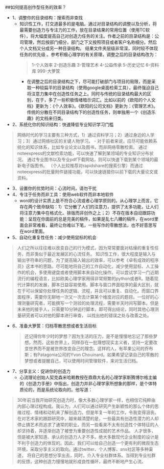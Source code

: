##如何提高创作型任务的效率？
- 1、调整你的目录结构：搜索而非查找
	- 知识性工作，打交道最多的是电脑。通过对目录结构的调整以及分析，将最需要创造力与专注力的工作，放在目录结果的常用位置（使用TC软件），将大幅度提高自己对创造力任务的关注。作者之前的目录结构是：公司管理，然后按部门细分，部门之下又按照项目或者客户名称细分。然后个人文档又分成另一种目录结构。 结果文件夹层级非常深，同时较不体现任务的优先级 。参考积极心理学的有关原理，调整之后的目录结构改为：
		> 1-个人效率 2-创造乐趣 3-管理艺术 4-公益传承 5-历史记忆 6-资料库 999-大箩筐
		- 在调整之后的目录结构之下，尽可能打破部门与项目的局限，而是采取一种较扁平的目录结构（使用google桌面检索工具），最终强迫自己将注意力集中在创造性任务之上。同时与传统的目录结构最大的区别，在于，多了一些积极情绪暗示词汇。比如以前的《欧阳的个人文档》更新为：《个人效率》。《欧阳的公司文档》更新为：《管理艺术》。传统的分散在不同目录结构下的创造性任务，则单独用一个《创造乐趣》的文档来归类。
- 2、系统化你的知识结构：快速降低专业知识学习门槛
>  网络时代的学习主要有三种方式，1）通过资料学习；2）通过身边的人学习；3）通过网络社区的关键人物学习。
	- 对于前者来说，应尽可能依赖系统化的知识体系，比如专业论文以及图书，而非网络零散检索。 通过noteexpress的文献检索功能，可以快速了解到某领域的专业知识分布状况。 通过专业图书以及专业pdf下载网站，则可以快速下载到某个领域的最新电子版图书。 （个人比较推荐对rapidshare的搜索引擎）而通过noteexpress的批量附件链接功能，可以快速链接你以前下载的大量论文或资料。

- 3、设置你的优势时间：心流时间，请勿干扰	
- 4、专注于任务而非工具：使用web软件而非本地软件
	- word的设计实质上是不符合心流或者心理学原则的。从心理学上而言，它存在两个致命缺陷：1）它分散了人们的注意力，提供了太多功能，让人们将注意力集中在格式化、排版而非创作之上；2）不存在版本自动跟踪功能：呈现在你面前的总是完美的稿件，如果是乱七八糟的稿件，在word里面会非常难看，最终让你难以下笔，一些写作的零散想法，也不好意思写在word里面。
- 5、自动化重复性任务：减少使用鼠标的机会
> 人们之所以往往难以改变自己的行为模式，因为常常要面对枯燥的重复性任务，而非类似于最近发展区的心流任务。
> 知识性工作，很大程度是输入与输出字符串的问题，为了提高输入输出的效率，可以参考《卓有成效的程序员》这本书的思路。尽可能地将自己的工作自动化，减少使用鼠标、人工操作的机会，多使用键盘或者使用脚本来自动化操作。可以尝试学习一门近期流行的编程语言，比如欧美心理学家用得非常频繁的python或者R。随着现代计算机的发展，脚本日益容易使用。脚本与窗口界面程序的最大区别，就在于可以保留你处理任务的逻辑、流程，并且可以重复、自动化。而窗口界面程序，需要你无聊地一次又一次去计算某个维度对应的题目。一位好的心理测量研究者，可能撰写一个测验的处理流程，需要半天时间写脚本。但是未来他的接手人，只需要10分钟运行脚本，即可得出结论，同时其他心理测量研究者可以对他的脚本进行审查， 以找出他的错误之处与改善之处。
- 6、准备大箩筐：归档零散思想或者生活目标
	> 还记得你年少时的梦想？因为生活的压力，是不是慢慢地忘记了那些梦想。然而，这些世界上，同样存在一批理想现实主义者，坚持一定要改变世界而不是被世界改变自己的理念。这样的人，有苹果公司的乔布斯；有Patagonia公司的Yvon Chouinard。如果希望记录自己的零散的梦想或者提醒自己，可以使用时间管理软件，来对生活归档。
- 7、分享主义：促进你的创造力
	- 心流理论创始人契克森米哈赖教授在鼎鼎大名的心理学家斯腾博尔格主编的《创造力手册》中指出，创造力并非心理学家所想象的那样，是个体特质论的，而是系统论取向的。他写道：

> 30年前当我开始研究创造力时，像大多数心理学家一样，也相信它纯粹由内部心理过程构成。我认为，人们可以通过研究产生新颖性的那么个体的思维过程、情绪和动机来了解创造力。但是年复一年的工作，令我变得沮丧。在对艺术家的跟踪研究中，越来越清楚的是，一些最具有创造性潜力的人却停止搞艺术而追求了通常的职业，而另一些看来不太有创造性个体特征的人却坚持着，并逐渐创造了被誉为重要创造性成就的艺术作品。
> 人才很多，但是被大家知道、承认的创造力人才不多。绝大多数现代企业制度的设计是不利于创造力的体现的。因此，我们可以给自己创造一个更有利的微观生态环境，采取分享主义的取向。通过twitter、个人博客、sns社区等多种渠道， 将自己的思想分享出去，同时，介入专业社群体系。当得到专业社群的反馈，这种创造力慢慢地就形成良性循环，最终不断地产生心流。